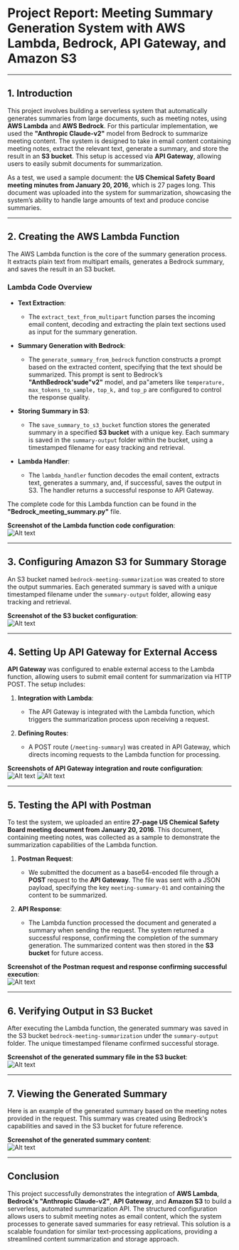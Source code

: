 # Project Report: Meeting Summary Generation System with AWS Lambda, Bedrock, API Gateway, and Amazon S3

---

## 1. **Introduction**

This project involves building a serverless system that automatically generates summaries from large documents, such as meeting notes, using **AWS Lambda** and **AWS Bedrock**. For this particular implementation, we used the **"Anthropic Claude-v2"** model from Bedrock to summarize meeting content. The system is designed to take in email content containing meeting notes, extract the relevant text, generate a summary, and store the result in an **S3 bucket**. This setup is accessed via **API Gateway**, allowing users to easily submit documents for summarization.

As a test, we used a sample document: the **US Chemical Safety Board meeting minutes from January 20, 2016**, which is 27 pages long. This document was uploaded into the system for summarization, showcasing the system’s ability to handle large amounts of text and produce concise summaries.

------

## 2. **Creating the AWS Lambda Function**

The AWS Lambda function is the core of the summary generation process. It extracts plain text from multipart emails, generates a Bedrock summary, and saves the result in an S3 bucket.

### Lambda Code Overview

- **Text Extraction**: 
  - The `extract_text_from_multipart` function parses the incoming email content, decoding and extracting the plain text sections used as input for the summary generation.
  
- **Summary Generation with Bedrock**:
  - The `generate_summary_from_bedrock` function constructs a prompt based on the extracted content, specifying that the text should be summarized. This prompt is sent to Bedrock’s **"AnthBedrock'sude"v2"** model, and pa"ameters like `temperature,` `max_tokens_to_sample,` `top_k,` and `top_p` are configured to control the response quality.
  
- **Storing Summary in S3**:
  - The `save_summary_to_s3_bucket` function stores the generated summary in a specified **S3 bucket** with a unique key. Each summary is saved in the `summary-output` folder within the bucket, using a timestamped filename for easy tracking and retrieval.

- **Lambda Handler**:
  - The `lambda_handler` function decodes the email content, extracts text, generates a summary, and, if successful, saves the output in S3. The handler returns a successful response to API Gateway.

The complete code for this Lambda function can be found in the **"Bedrock_meeting_summary.py"** file.

**Screenshot of the Lambda function code configuration**:  
![Alt text](<https://github.com/RhythmAhir/Bedrock_meeting_Summarization/blob/main/Screenshot/1.%20Lambda%20Function.png>)

---

## 3. **Configuring Amazon S3 for Summary Storage**

An S3 bucket named `bedrock-meeting-summarization` was created to store the output summaries. Each generated summary is saved with a unique timestamped filename under the `summary-output` folder, allowing easy tracking and retrieval.

**Screenshot of the S3 bucket configuration**:  
![Alt text](<https://github.com/RhythmAhir/Bedrock_meeting_Summarization/blob/main/Screenshot/2.%20Meeting_summary%20S3%20Bucket%20Created.png>)

---

## 4. **Setting Up API Gateway for External Access**

**API Gateway** was configured to enable external access to the Lambda function, allowing users to submit email content for summarization via HTTP POST. The setup includes:

1. **Integration with Lambda**:
   - The API Gateway is integrated with the Lambda function, which triggers the summarization process upon receiving a request.

2. **Defining Routes**:
   - A POST route (`/meeting-summary`) was created in API Gateway, which directs incoming requests to the Lambda function for processing.

**Screenshots of API Gateway integration and route configuration**:  
![Alt text](<https://github.com/RhythmAhir/Bedrock_meeting_Summarization/blob/main/Screenshot/3.%20Meeting_Summary%20API%20Gateway%20Integration%20with%20Lambda%20Function.png>)
![Alt text](<https://github.com/RhythmAhir/Bedrock_meeting_Summarization/blob/main/Screenshot/4.%20API%20Gateway%20Route.png>)

---


## 5. **Testing the API with Postman**

To test the system, we uploaded an entire **27-page US Chemical Safety Board meeting document from January 20, 2016**. This document, containing meeting notes, was collected as a sample to demonstrate the summarization capabilities of the Lambda function.

1. **Postman Request**:
   - We submitted the document as a base64-encoded file through a **POST** request to the **API Gateway**. The file was sent with a JSON payload, specifying the key `meeting-summary-01` and containing the content to be summarized.
   
2. **API Response**:
   - The Lambda function processed the document and generated a summary when sending the request. The system returned a successful response, confirming the completion of the summary generation. The summarized content was then stored in the **S3 bucket** for future access.

**Screenshot of the Postman request and response confirming successful execution**:  
![Alt text](<https://github.com/RhythmAhir/Bedrock_meeting_Summarization/blob/main/Screenshot/5.%20POSTMAN%20POST.png>)

---

## 6. **Verifying Output in S3 Bucket**

After executing the Lambda function, the generated summary was saved in the S3 bucket `bedrock-meeting-summarization` under the `summary-output` folder. The unique timestamped filename confirmed successful storage.

**Screenshot of the generated summary file in the S3 bucket**:  
![Alt text](<https://github.com/RhythmAhir/Bedrock_meeting_Summarization/blob/main/Screenshot/6.%20File%20Generated%20In%20S3.png>)

---

## 7. **Viewing the Generated Summary**

Here is an example of the generated summary based on the meeting notes provided in the request. This summary was created using Bedrock's capabilities and saved in the S3 bucket for future reference.

**Screenshot of the generated summary content**:  
![Alt text](<https://github.com/RhythmAhir/Bedrock_meeting_Summarization/blob/main/Screenshot/7.%20Output%20Summary.png>)

---

## Conclusion

This project successfully demonstrates the integration of **AWS Lambda**, **Bedrock's "Anthropic Claude-v2"**, **API Gateway**, and **Amazon S3** to build a serverless, automated summarization API. The structured configuration allows users to submit meeting notes as email content, which the system processes to generate saved summaries for easy retrieval. This solution is a scalable foundation for similar text-processing applications, providing a streamlined content summarization and storage approach.
